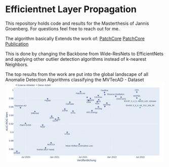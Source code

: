 # Efficientnet Layer Propagation

This repository holds code and results for the Masterthesis of Jannis Groenberg.
For questions feel free to reach out for me.

The algorithm basically Extends the work of:
[PatchCore](https://github.com/amazon-research/patchcore-inspection)
[PatchCore Publication](https://arxiv.org/abs/2106.08265)

This is done by changing the Backbone from Wide-ResNets to EfficientNets and applying other outlier detection algorithms instead of k-nearest Neighbors.

The top results from the work are put into the global landscape of all Anomalie Detection Algorithms classifying the MVTecAD - Dataset
![Global Context](results/graphics/comparison_other_algorithms.png)